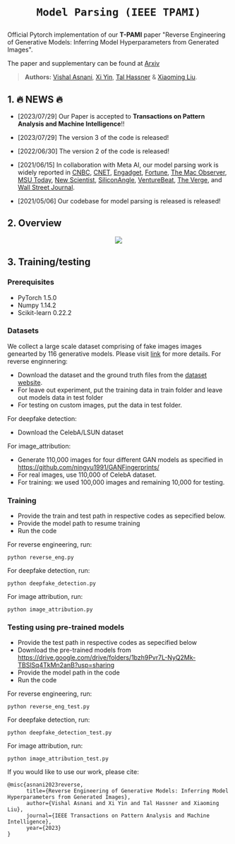 # <p align=center>`Model Parsing (IEEE TPAMI)`</p>
Official Pytorch implementation of our **T-PAMI** paper "Reverse Engineering of Generative Models: Inferring Model Hyperparameters from Generated Images".

The paper and supplementary can be found at [Arxiv](https://arxiv.org/abs/2106.07873) 

> **Authors:** 
> [Vishal Asnani](https://vishal3477.github.io/), 
> [Xi Yin](https://xiyinmsu.github.io/), 
> [Tal Hassner](https://mmcheng.net/) &
> [Xiaoming Liu](https://www.cse.msu.edu/~liuxm/index2.html).

## 1. :fire: NEWS :fire:

- [2023/07/29] Our Paper is accepted to **Transactions on Pattern Analysis and Machine Intelligence**!!
- [2023/07/29] The version 3 of the code is released!
- [2022/06/30] The version 2 of the code is released!
- [2021/06/15] In collaboration with Meta AI, our model parsing work is widely reported in [CNBC](https://www.cnbc.com/2021/06/16/facebook-scientists-say-they-can-tell-where-deepfakes-come-from.html), [CNET](https://www.cnet.com/news/privacy/facebook-steps-up-efforts-to-study-deepfakes/?PostType=link&ServiceType=twitter&TheTime=2021-06-16T16%3A03%3A06&UniqueID=5656784E-CEBC-11EB-BC13-31D94744363C&ftag=COS-05-10aaa0b), [Engadget](https://www.engadget.com/facebooks-latest-ai-detects-deep-fakes-and-knows-where-they-came-from-160012532.html), [Fortune](https://fortune.com/2021/06/16/facebook-detecting-deepfakes-research-michigan-state/), [The Mac Observer](https://www.macobserver.com/news/facebook-msu-deepfake-detection/), [MSU Today](https://msutoday.msu.edu/news/2021/deepfake-detection), [New Scientist](https://www.newscientist.com/article/2281198-facebook-ai-aims-to-identify-deepfake-images-and-trace-their-creators/), [SiliconAngle](https://siliconangle.com/2021/06/16/facebook-reverse-engineering-deepfakes-detect-ai-models-used-create/), [VentureBeat](https://venturebeat.com/business/facebooks-ai-reverse-engineers-models-used-to-generate-deepfakes/), [The Verge](https://www.theverge.com/2021/6/16/22534690/facebook-deepfake-detection-reverse-engineer-ai-model-hyperparameters), and [Wall Street Journal](https://www.wsj.com/articles/facebook-michigan-state-develop-deepfake-detection-technique-11623859200).

- [2021/05/06] Our codebase for model parsing is released is released!

## 2. Overview
<p align="center">
    <img src="./image/teaser_resized.png"/> <br />
</p>

## 3. Training/testing


### Prerequisites

- PyTorch 1.5.0
- Numpy 1.14.2
- Scikit-learn 0.22.2


### Datasets

We collect a large scale dataset comprising of fake images images genearted by 116 generative models. Please visit [link]() for more details. 
For reverse enginnering: 
- Download the dataset and the ground truth files from the [dataset website](). 
- For leave out experiment, put the training data in train folder and leave out models data in test folder
- For testing on custom images, put the data in test folder.

For deepfake detection:
- Download the CelebA/LSUN dataset

For image_attribution:
- Generate 110,000 images for four different GAN models as specified in https://github.com/ningyu1991/GANFingerprints/
- For real images, use 110,000 of CelebA dataset.
- For training: we used 100,000 images and remaining 10,000 for testing.

### Training
- Provide the train and test path in respective codes as sepecified below. 
- Provide the model path to resume training
- Run the code

For reverse engineering, run:
```
python reverse_eng.py
```

For deepfake detection, run: 
```
python deepfake_detection.py
```

For image attribution, run:
```
python image_attribution.py
```

### Testing using pre-trained models
- Provide the test path in respective codes as sepecified below
- Download the pre-trained models from https://drive.google.com/drive/folders/1bzh9Pvr7L-NyQ2Mk-TBSlSq4TkMn2anB?usp=sharing
- Provide the model path in the code
- Run the code

For reverse engineering, run:
```
python reverse_eng_test.py
```
For deepfake detection, run: 
```
python deepfake_detection_test.py
```
For image attribution, run: 
```
python image_attribution_test.py
```

If you would like to use our work, please cite:
```
@misc{asnani2023reverse,
      title={Reverse Engineering of Generative Models: Inferring Model Hyperparameters from Generated Images}, 
      author={Vishal Asnani and Xi Yin and Tal Hassner and Xiaoming Liu},
      journal={IEEE Transactions on Pattern Analysis and Machine Intelligence},
      year={2023}
}
```
